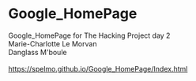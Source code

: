 # Google_HomePage
Google_HomePage for The Hacking Project day 2
<br>
Marie-Charlotte Le Morvan
<br>
Danglass M'boule
<br><br>
https://spelmo.github.io/Google_HomePage/Index.html
